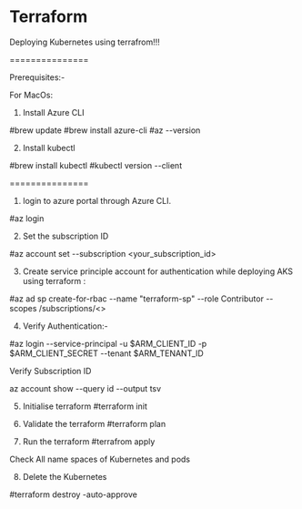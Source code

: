 # Terraform
Deploying Kubernetes using terrafrom!!!

===============

Prerequisites:-

For MacOs: 
  1. Install Azure CLI

#brew update
#brew install azure-cli
#az --version

  2. Install kubectl

#brew install kubectl
#kubectl version --client



===============

1. login to azure portal through Azure CLI.

#az login


2. Set  the subscription ID

#az account set --subscription <your_subscription_id>

3. Create service principle  account for authentication while deploying AKS using terraform :

#az ad sp create-for-rbac --name "terraform-sp" --role Contributor --scopes /subscriptions/<<Subscription-Id>>

4. Verify Authentication:-

#az login --service-principal -u $ARM_CLIENT_ID -p $ARM_CLIENT_SECRET --tenant $ARM_TENANT_ID



Verify Subscription ID

az account show --query id --output tsv


5. Initialise terraform
	#terraform init

6. Validate the terraform 
	#terraform plan

7. Run the terraform
	#terrafrom apply 


Check All name spaces of Kubernetes and pods

8. Delete the Kubernetes

#terraform destroy -auto-approve
